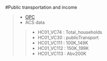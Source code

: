 #Public transportation and income 
>- [OPC](https://github.com/RedGeryon/MTA-subway/blob/da5fb3f264f712015c61b002e34c105e429fbb49/CensusData.ipynb)
>- ACS data
>>- HC01_VC74 : Total_households   
>>- HC01_VC30 : publicTransport   
>>- HC01_VC111 : 100K_149K  
>>- HC01_VC112 : 150K_199K 
>>- HC01_VC113 : Abv200K 
